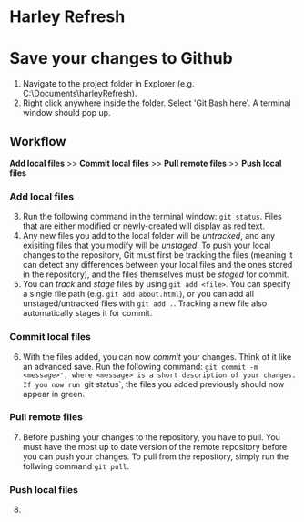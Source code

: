 Harley Refresh 
======================================================

# Save your changes to Github
1. Navigate to the project folder in Explorer (e.g. C:\Documents\harleyRefresh).
2. Right click anywhere inside the folder. Select 'Git Bash here'. A terminal window should pop up.

## Workflow
**Add local files** >> **Commit local files** >> **Pull remote files** >> **Push local files**

### Add local files
3. Run the following command in the terminal window: `git status`. Files that are either modified or newly-created will display as red text.
4. Any new files you add to the local folder will be *untracked*, and any exisiting files that you modify will be *unstaged*. To push your local changes to the repository, Git must first be tracking the files (meaning it can detect any differences between your local files and the ones stored in the repository), and the files themselves must be *staged* for commit. 
5. You can *track* and *stage* files by using `git add <file>`. You can specify a single file path (e.g. `git add about.html`), or you can add all unstaged/untracked files with `git add .`. Tracking a new file also automatically stages it for commit.

### Commit local files
6. With the files added, you can now *commit* your changes. Think of it like an advanced save. Run the following command: `git commit -m <message>', where <message> is a short description of your changes. If you now run `git status`, the files you added previously should now appear in green.

### Pull remote files
7. Before pushing your changes to the repository, you have to pull. You must have the most up to date version of the remote repository before you can push your changes. To pull from the repository, simply run the follwing command `git pull`.  


### Push local files
8. 
